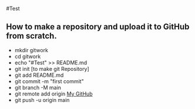 #Test
## How to make a repository and upload it to GitHub from scratch.

- mkdir gitwork 
- cd gitwork
- echo "#Test" >> README.md
- git init [to make git Repository]
- git add README.md
- git commit -m "first commit"
- git branch -M main
- git remote add origin [My GitHub](https://github.com/Asmaa-Badr/repo.git)
- git push -u origin main 

